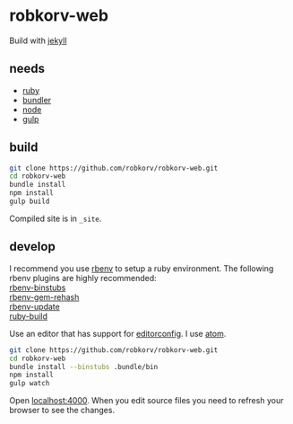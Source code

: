 robkorv-web
===========

Build with [jekyll](https://github.com/jekyll/jekyll)

## needs

* [ruby](https://github.com/ruby/ruby)
* [bundler](https://github.com/bundler/bundler/)
* [node](https://github.com/joyent/node)
* [gulp](https://github.com/gulpjs/gulp/)

## build

```bash
git clone https://github.com/robkorv/robkorv-web.git
cd robkorv-web
bundle install
npm install
gulp build
```

Compiled site is in `_site`.


## develop

I recommend you use [rbenv](https://github.com/sstephenson/rbenv) to setup a
ruby environment. The following rbenv plugins are highly recommended:  
[rbenv-binstubs](https://github.com/ianheggie/rbenv-binstubs)  
[rbenv-gem-rehash](https://github.com/sstephenson/rbenv-gem-rehash)  
[rbenv-update](https://github.com/rkh/rbenv-update)  
[ruby-build](https://github.com/sstephenson/ruby-build)

Use an editor that has support for [editorconfig](http://editorconfig.org/). I
use [atom](https://github.com/atom/atom).

```bash
git clone https://github.com/robkorv/robkorv-web.git
cd robkorv-web
bundle install --binstubs .bundle/bin
npm install
gulp watch
```

Open [localhost:4000](http://localhost:4000). When you edit source files you
need to refresh your browser to see the changes.

